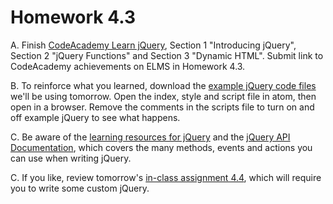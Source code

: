 # Homework 4.3

A. Finish [CodeAcademy Learn jQuery](https://www.codecademy.com/learn/jquery), Section 1 "Introducing jQuery", Section 2 "jQuery Functions" and Section 3 "Dynamic HTML". Submit link to CodeAcademy achievements on ELMS in Homework 4.3.

B. To reinforce what you learned, download the [example jQuery code files](https://minhaskamal.github.io/DownGit/#/home?url=https://github.com/smussenden/352-652-Summer-2017/tree/master/guides/week-4/jquery-guides) we'll be using tomorrow. Open the index, style and script file in atom, then open in a browser. Remove the comments in the scripts file to turn on and off example jQuery to see what happens.   

C. Be aware of the [learning resources for jQuery](http://learn.jquery.com/) and the [jQuery API Documentation](http://api.jquery.com/), which covers the many methods, events and actions you can use when writing jQuery.

C. If you like, review tomorrow's [in-class assignment 4.4](../in-class-exercises/week-4/4.4/4.4-instructions.md), which will require you to write some custom jQuery.
